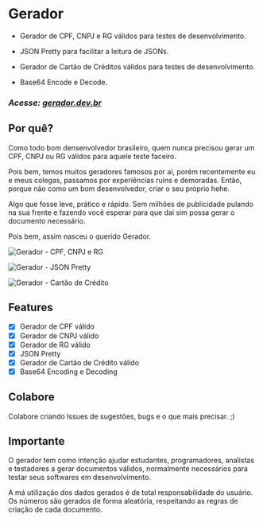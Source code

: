# Gerador

- Gerador de CPF, CNPJ e RG válidos para testes de desenvolvimento.

- JSON Pretty para facilitar a leitura de JSONs.

- Gerador de Cartão de Créditos válidos para testes de desenvolvimento.

- Base64 Encode e Decode.

### _Acesse: [gerador.dev.br](https://gerador.dev.br)_

## Por quê?

Como todo bom densenvolvedor brasileiro, quem nunca precisou gerar um CPF, CNPJ ou RG válidos para aquele teste faceiro.

Pois bem, temos muitos geradores famosos por aí, porém recentemente eu e meus colegas, passamos por experiências ruins e demoradas. Então, porque não como um bom desenvolvedor, criar o seu próprio hehe.

Algo que fosse leve, prático e rápido. Sem milhões de publicidade pulando na sua frente e fazendo você esperar para que daí sim possa gerar o documento necessário.

Pois bem, assim nasceu o querido Gerador.

![Gerador - CPF, CNPJ e RG](https://user-images.githubusercontent.com/5226773/194178532-350fba85-7d38-4d51-9da4-9dd2f8f76fa2.png)

![Gerador - JSON Pretty](https://user-images.githubusercontent.com/5226773/194178376-3387aedb-6cc8-416b-a6ba-ccc5a0f295b5.png)

![Gerador - Cartão de Crédito](https://user-images.githubusercontent.com/5226773/194178445-ff157c43-d5e7-4688-bec5-5ab64289fb6a.png)

## Features

- [x] Gerador de CPF válido
- [x] Gerador de CNPJ válido
- [x] Gerador de RG válido
- [x] JSON Pretty
- [x] Gerador de Cartão de Crédito válido
- [x] Base64 Encoding e Decoding

## Colabore

Colabore criando Issues de sugestões, bugs e o que mais precisar. ;)

## Importante

O gerador tem como intenção ajudar estudantes, programadores, analistas e testadores a gerar documentos válidos, normalmente necessários para testar seus softwares em desenvolvimento.

A má utilização dos dados gerados é de total responsabilidade do usuário. Os números são gerados de forma aleatória, respeitando as regras de criação de cada
documento.
